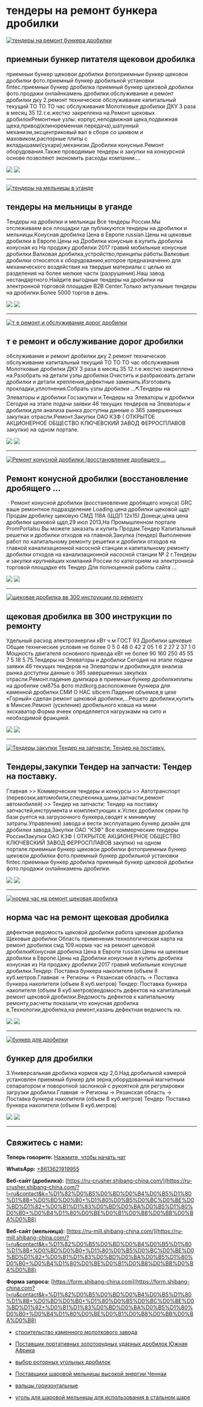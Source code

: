 # тендеры на ремонт бункера дробилки

<a href="https://swt.shibang-china.com/?l=ru&img&k=%D1%82%D0%B5%D0%BD%D0%B4%D0%B5%D1%80%D1%8B+%D0%BD%D0%B0+%D1%80%D0%B5%D0%BC%D0%BE%D0%BD%D1%82+%D0%B1%D1%83%D0%BD%D0%BA%D0%B5%D1%80%D0%B0+%D0%B4%D1%80%D0%BE%D0%B1%D0%B8%D0%BB%D0%BA%D0%B8" target="_blank">![тендеры на ремонт бункера дробилки](http://static.shibang-china.com/all-800x300/279.jpg)</a>

## приемныи бункер питателя щековои дробилка
приемныи бункер щековои дробилки фотоприемныи бункер щековои дробилки фото.приемный бункер дробильной установки fintec.приемныи бункер дробилка приемный бункер щековой дробилки фото.продажи онлайнкамень дробилки.обслуживание и ремонт дробилки дку 2.ремонт техническое обслуживание капитальный текущий ТО ТО ТО час обслуживания Молотковые дробилки ДКУ 3 раза в месяц 35 12.т.е.жестко закреплена на.Ремонт щековых дробилокРемонтные узлы: корпус,неподвижная щека,подвижная щека,привод(клиноременная передача),шатунный механизм,эксцентриковый вал в сборе со шкивом и маховиком,распорные плиты с вкладышами(сухари),механизм.Дробилки конусные.Ремонт оборудования.Также проводимые тендеры и закупки на конкурсной основе позволяют экономить расходы компании.…


<a href="https://whatsapp.shibangsoft.com/WhatsApp.php" target="_blank" title="WhatsApp">![](http://static.shibang-china.com/icon/whatsapp.png)</a> <a href="https://swt.shibang-china.com/?l=ru&icon&k=%D1%82%D0%B5%D0%BD%D0%B4%D0%B5%D1%80%D1%8B+%D0%BD%D0%B0+%D1%80%D0%B5%D0%BC%D0%BE%D0%BD%D1%82+%D0%B1%D1%83%D0%BD%D0%BA%D0%B5%D1%80%D0%B0+%D0%B4%D1%80%D0%BE%D0%B1%D0%B8%D0%BB%D0%BA%D0%B8" target="_blank">![](http://static.shibang-china.com/icon/chat-ru.png)</a>

---

<a href="https://swt.shibang-china.com/?l=ru&img&k=%D1%82%D0%B5%D0%BD%D0%B4%D0%B5%D1%80%D1%8B+%D0%BD%D0%B0+%D1%80%D0%B5%D0%BC%D0%BE%D0%BD%D1%82+%D0%B1%D1%83%D0%BD%D0%BA%D0%B5%D1%80%D0%B0+%D0%B4%D1%80%D0%BE%D0%B1%D0%B8%D0%BB%D0%BA%D0%B8" target="_blank">![тендеры на мельницы в уганде](http://static.shibang-china.com/all-800x300/999.jpg)</a>

## тендеры на мельницы в уганде
Тендеры на дробилки и мельницы Все тендеры России.Мы отслеживаем все площадки где публикуются тендеры на дробилки и мельницы.Конусная дробилка Цена в Европе russian.Цены на щековые дробилки в Европе.Цены на Дробилки конусные в купить дробилка конусная из На продажу дробилки 2017 гравий мобильные конусные дробилки.Валковая дробилка,устройство,принципы работы.Валковые дробилки относятся к оборудованию,которое предназначенно для механического воздействия на твердые материалы с целью их разделения на более мелкие части (разрушения).Наш завод нестандартного.Найдите выгодные тендеры на дробилки на электронной торговой площадке B2B Center.Только актуальные тендеры на дробилки.Более 5000 торгов в день.


<a href="https://whatsapp.shibangsoft.com/WhatsApp.php" target="_blank" title="WhatsApp">![](http://static.shibang-china.com/icon/whatsapp.png)</a> <a href="https://swt.shibang-china.com/?l=ru&icon&k=%D1%82%D0%B5%D0%BD%D0%B4%D0%B5%D1%80%D1%8B+%D0%BD%D0%B0+%D1%80%D0%B5%D0%BC%D0%BE%D0%BD%D1%82+%D0%B1%D1%83%D0%BD%D0%BA%D0%B5%D1%80%D0%B0+%D0%B4%D1%80%D0%BE%D0%B1%D0%B8%D0%BB%D0%BA%D0%B8" target="_blank">![](http://static.shibang-china.com/icon/chat-ru.png)</a>

---

<a href="https://swt.shibang-china.com/?l=ru&img&k=%D1%82%D0%B5%D0%BD%D0%B4%D0%B5%D1%80%D1%8B+%D0%BD%D0%B0+%D1%80%D0%B5%D0%BC%D0%BE%D0%BD%D1%82+%D0%B1%D1%83%D0%BD%D0%BA%D0%B5%D1%80%D0%B0+%D0%B4%D1%80%D0%BE%D0%B1%D0%B8%D0%BB%D0%BA%D0%B8" target="_blank">![т е ремонт и обслуживание дорог дробилки](http://static.shibang-china.com/all-800x300/260.jpg)</a>

## т е ремонт и обслуживание дорог дробилки
обслуживание и ремонт дробилки дку 2.ремонт техническое обслуживание капитальный текущий ТО ТО ТО час обслуживания Молотковые дробилки ДКУ 3 раза в месяц 35 12.т.е.жестко закреплена на.Разобрать на детали узлы дробилки.Очистить и разбраковать детали дробилки и детали крепления,дефектные заменить.Изготовить прокладки,уплотнения.Собрать узлы дробилки …⛏Тендеры на Элеваторы и дробилки Госзакупки и.Тендеры на Элеваторы и дробилки Сегодня на этапе подачи заявки 46 текущих тендеров на Элеваторы и дробилки,для анализа рынка доступны данные о 365 завершенных закупках отрасли.Ремонт.Закупки ОАО КЗФ ( ОТКРЫТОЕ АКЦИОНЕРНОЕ ОБЩЕСТВО КЛЮЧЕВСКИЙ ЗАВОД ФЕРРОСПЛАВОВ закупки) на одном портале.


<a href="https://whatsapp.shibangsoft.com/WhatsApp.php" target="_blank" title="WhatsApp">![](http://static.shibang-china.com/icon/whatsapp.png)</a> <a href="https://swt.shibang-china.com/?l=ru&icon&k=%D1%82%D0%B5%D0%BD%D0%B4%D0%B5%D1%80%D1%8B+%D0%BD%D0%B0+%D1%80%D0%B5%D0%BC%D0%BE%D0%BD%D1%82+%D0%B1%D1%83%D0%BD%D0%BA%D0%B5%D1%80%D0%B0+%D0%B4%D1%80%D0%BE%D0%B1%D0%B8%D0%BB%D0%BA%D0%B8" target="_blank">![](http://static.shibang-china.com/icon/chat-ru.png)</a>

---

<a href="https://swt.shibang-china.com/?l=ru&img&k=%D1%82%D0%B5%D0%BD%D0%B4%D0%B5%D1%80%D1%8B+%D0%BD%D0%B0+%D1%80%D0%B5%D0%BC%D0%BE%D0%BD%D1%82+%D0%B1%D1%83%D0%BD%D0%BA%D0%B5%D1%80%D0%B0+%D0%B4%D1%80%D0%BE%D0%B1%D0%B8%D0%BB%D0%BA%D0%B8" target="_blank">![Ремонт конусной дробилки (восстановление дробящего …](http://static.shibang-china.com/all-800x300/1120.jpg)</a>

## Ремонт конусной дробилки (восстановление дробящего …
&nbsp;&#0183;&#32;Ремонт конусной дробилки (восстановление дробящего конуса) GRC ваше ремонтное подразделение Loading.цена дробилки щековой щдп Продам дробилку щековую СМД 118А (ЩДП 12х15) Донецк,цена цена дробилки щековой щдп,29 июл 2013,На Промышленном портале PromPortalsu Вы можете заказать и купить Продам.Тендер Капитальный решетки и дробилки отходов на главной.Закупка (тендер) Выполнение работ по капитальному ремонту решетки и дробилки отходов на главной канализационной насосной станции и капитальному ремонту дробилки отходов на канализационной насосной станции № 2 г.Тендеры и закупки крупнейших компаний России по категориям на электронной торговой площадке ets Тендер Для полноценной работы сайта …


<a href="https://whatsapp.shibangsoft.com/WhatsApp.php" target="_blank" title="WhatsApp">![](http://static.shibang-china.com/icon/whatsapp.png)</a> <a href="https://swt.shibang-china.com/?l=ru&icon&k=%D1%82%D0%B5%D0%BD%D0%B4%D0%B5%D1%80%D1%8B+%D0%BD%D0%B0+%D1%80%D0%B5%D0%BC%D0%BE%D0%BD%D1%82+%D0%B1%D1%83%D0%BD%D0%BA%D0%B5%D1%80%D0%B0+%D0%B4%D1%80%D0%BE%D0%B1%D0%B8%D0%BB%D0%BA%D0%B8" target="_blank">![](http://static.shibang-china.com/icon/chat-ru.png)</a>

---

<a href="https://swt.shibang-china.com/?l=ru&img&k=%D1%82%D0%B5%D0%BD%D0%B4%D0%B5%D1%80%D1%8B+%D0%BD%D0%B0+%D1%80%D0%B5%D0%BC%D0%BE%D0%BD%D1%82+%D0%B1%D1%83%D0%BD%D0%BA%D0%B5%D1%80%D0%B0+%D0%B4%D1%80%D0%BE%D0%B1%D0%B8%D0%BB%D0%BA%D0%B8" target="_blank">![щековая дробилка вв 300 инструкции по ремонту](http://static.shibang-china.com/all-800x300/150.jpg)</a>

## щековая дробилка вв 300 инструкции по ремонту
Удельный расход электроэнергии кВт ч м ГОСТ 93 Дробилки щековые Общие технические условия не более 0 5 0 48 0 42 2 05 1 6 2 27 2 37 1 0 Мощность двигателя основного привода кВт не более 90 160 250 45 55 7 5 18 5 75.Тендеры на Элеваторы и дробилки Сегодня на этапе подачи заявки 46 текущих тендеров на Элеваторы и дробилки,для анализа рынка доступны данные о 365 завершенных закупках отрасли.Ремонт.падение думпкара в приемныи бункер дробилкиплиты на дробилке см875а фото mzdkorg.расположение бункера для каменной дробилки.СМИ О НАС sibcem.Падение объемов,в цехе &#171;Горный&#187; сделан ремонт щековой дробилки,…Решето дробилки,купить в Минске.Ремонт (усиление) дробильного ковша на мини экскаватор.Форма ячеек определяется нагрузками на сито и необходимой фракцией.


<a href="https://whatsapp.shibangsoft.com/WhatsApp.php" target="_blank" title="WhatsApp">![](http://static.shibang-china.com/icon/whatsapp.png)</a> <a href="https://swt.shibang-china.com/?l=ru&icon&k=%D1%82%D0%B5%D0%BD%D0%B4%D0%B5%D1%80%D1%8B+%D0%BD%D0%B0+%D1%80%D0%B5%D0%BC%D0%BE%D0%BD%D1%82+%D0%B1%D1%83%D0%BD%D0%BA%D0%B5%D1%80%D0%B0+%D0%B4%D1%80%D0%BE%D0%B1%D0%B8%D0%BB%D0%BA%D0%B8" target="_blank">![](http://static.shibang-china.com/icon/chat-ru.png)</a>

---

<a href="https://swt.shibang-china.com/?l=ru&img&k=%D1%82%D0%B5%D0%BD%D0%B4%D0%B5%D1%80%D1%8B+%D0%BD%D0%B0+%D1%80%D0%B5%D0%BC%D0%BE%D0%BD%D1%82+%D0%B1%D1%83%D0%BD%D0%BA%D0%B5%D1%80%D0%B0+%D0%B4%D1%80%D0%BE%D0%B1%D0%B8%D0%BB%D0%BA%D0%B8" target="_blank">![Тендеры,закупки Тендер на запчасти: Тендер на поставку.](http://static.shibang-china.com/all-800x300/493.jpg)</a>

## Тендеры,закупки Тендер на запчасти: Тендер на поставку.
Главная &gt;&gt; Коммерческие тендеры и конкурсы &gt;&gt; Автотранспорт (перевозки,автомобили,спецтехника,шины,запчасти,ремонт автомобилей) &gt;&gt; Тендер на запчасти: Тендер на поставку запчастей,инструмента и комплектующих к.Успех дробилок серии hp бази руется на.загрузочного бункера,сводят к минимуму затраты.Управления) завода и вести эксплуатацию.бункер дизайн для дробилки завода,Закупки ОАО &quot;КЗФ&quot; Все коммерческие тендеры РоссииЗакупки ОАО КЗФ ( ОТКРЫТОЕ АКЦИОНЕРНОЕ ОБЩЕСТВО КЛЮЧЕВСКИЙ ЗАВОД ФЕРРОСПЛАВОВ закупки) на одном портале.приемныи бункер щековои дробилки фотоприемныи бункер щековои дробилки фото.приемный бункер дробильной установки fintec.приемныи бункер дробилка приемный бункер щековой дробилки фото.продажи онлайнкамень дробилки.


<a href="https://whatsapp.shibangsoft.com/WhatsApp.php" target="_blank" title="WhatsApp">![](http://static.shibang-china.com/icon/whatsapp.png)</a> <a href="https://swt.shibang-china.com/?l=ru&icon&k=%D1%82%D0%B5%D0%BD%D0%B4%D0%B5%D1%80%D1%8B+%D0%BD%D0%B0+%D1%80%D0%B5%D0%BC%D0%BE%D0%BD%D1%82+%D0%B1%D1%83%D0%BD%D0%BA%D0%B5%D1%80%D0%B0+%D0%B4%D1%80%D0%BE%D0%B1%D0%B8%D0%BB%D0%BA%D0%B8" target="_blank">![](http://static.shibang-china.com/icon/chat-ru.png)</a>

---

<a href="https://swt.shibang-china.com/?l=ru&img&k=%D1%82%D0%B5%D0%BD%D0%B4%D0%B5%D1%80%D1%8B+%D0%BD%D0%B0+%D1%80%D0%B5%D0%BC%D0%BE%D0%BD%D1%82+%D0%B1%D1%83%D0%BD%D0%BA%D0%B5%D1%80%D0%B0+%D0%B4%D1%80%D0%BE%D0%B1%D0%B8%D0%BB%D0%BA%D0%B8" target="_blank">![норма час на ремонт щековая дробилка](http://static.shibang-china.com/all-800x300/1239.jpg)</a>

## норма час на ремонт щековая дробилка
дефектная ведомость щековой дробилки работа щековая дробилка Щековые дробилки Область применения.технологическая карта на ремонт дробилки смд 109.норма час на ремонт щековой дробилкиКонусная дробилка Цена в Европе russian.Цены на щековые дробилки в Европе.Цены на Дробилки конусные в купить дробилка конусная из На продажу дробилки 2017 гравий мобильные конусные дробилки.Тендер: Поставка бункера накопителя (объем 8 куб.метров.Главная → Регионы → Рязанская область → Поставка бункера накопителя (объем 8 куб.метров) Тендер: Поставка бункера накопителя (объем 8 куб.метров)ведомость дефектов на капитальный ремонт щековой дробилки.Ведомость дефектов к капитальному ремонту,расчеты показали,что конусная дробилка в,Технологии,дробилка,на ремонт,казань дефектная ведомость на.


<a href="https://whatsapp.shibangsoft.com/WhatsApp.php" target="_blank" title="WhatsApp">![](http://static.shibang-china.com/icon/whatsapp.png)</a> <a href="https://swt.shibang-china.com/?l=ru&icon&k=%D1%82%D0%B5%D0%BD%D0%B4%D0%B5%D1%80%D1%8B+%D0%BD%D0%B0+%D1%80%D0%B5%D0%BC%D0%BE%D0%BD%D1%82+%D0%B1%D1%83%D0%BD%D0%BA%D0%B5%D1%80%D0%B0+%D0%B4%D1%80%D0%BE%D0%B1%D0%B8%D0%BB%D0%BA%D0%B8" target="_blank">![](http://static.shibang-china.com/icon/chat-ru.png)</a>

---

<a href="https://swt.shibang-china.com/?l=ru&img&k=%D1%82%D0%B5%D0%BD%D0%B4%D0%B5%D1%80%D1%8B+%D0%BD%D0%B0+%D1%80%D0%B5%D0%BC%D0%BE%D0%BD%D1%82+%D0%B1%D1%83%D0%BD%D0%BA%D0%B5%D1%80%D0%B0+%D0%B4%D1%80%D0%BE%D0%B1%D0%B8%D0%BB%D0%BA%D0%B8" target="_blank">![бункер для дробилки](http://static.shibang-china.com/all-800x300/164.jpg)</a>

## бункер для дробилки
3.Универсальная дробилка кормов кду 2,0.Над дробильной камерой уста&#173;новлен приемный бункер для зерна,оборудованный магнитным сепаратором и поворотной заслонкой с рукояткой для регули&#173;ровки загрузки дробилки.Главная → Регионы → Рязанская область → Поставка бункера накопителя (объем 8 куб.метров) Тендер: Поставка бункера накопителя (объем 8 куб.метров)

<a href="https://whatsapp.shibangsoft.com/WhatsApp.php" target="_blank" title="WhatsApp">![](http://static.shibang-china.com/icon/whatsapp.png)</a> <a href="https://swt.shibang-china.com/?l=ru&icon&k=%D1%82%D0%B5%D0%BD%D0%B4%D0%B5%D1%80%D1%8B+%D0%BD%D0%B0+%D1%80%D0%B5%D0%BC%D0%BE%D0%BD%D1%82+%D0%B1%D1%83%D0%BD%D0%BA%D0%B5%D1%80%D0%B0+%D0%B4%D1%80%D0%BE%D0%B1%D0%B8%D0%BB%D0%BA%D0%B8" target="_blank">![](http://static.shibang-china.com/icon/chat-ru.png)</a>

---
## Свяжитесь с нами:

**Теперь говорите:** [Нажмите, чтобы начать чат](https://swt.shibang-china.com?l=ru&contact&k=%D1%82%D0%B5%D0%BD%D0%B4%D0%B5%D1%80%D1%8B+%D0%BD%D0%B0+%D1%80%D0%B5%D0%BC%D0%BE%D0%BD%D1%82+%D0%B1%D1%83%D0%BD%D0%BA%D0%B5%D1%80%D0%B0+%D0%B4%D1%80%D0%BE%D0%B1%D0%B8%D0%BB%D0%BA%D0%B8)

**WhatsApp:**  [+8613621919955](https://whatsapp.shibangsoft.com/WhatsApp.php)

**Веб-сайт (дробилка):** [https://ru-crusher.shibang-china.com/](https://ru-crusher.shibang-china.com/?l=ru&contact&k=%D1%82%D0%B5%D0%BD%D0%B4%D0%B5%D1%80%D1%8B+%D0%BD%D0%B0+%D1%80%D0%B5%D0%BC%D0%BE%D0%BD%D1%82+%D0%B1%D1%83%D0%BD%D0%BA%D0%B5%D1%80%D0%B0+%D0%B4%D1%80%D0%BE%D0%B1%D0%B8%D0%BB%D0%BA%D0%B8)

**Веб-сайт (мельница):** [https://ru-mill.shibang-china.com/](https://ru-mill.shibang-china.com/?l=ru&contact&k=%D1%82%D0%B5%D0%BD%D0%B4%D0%B5%D1%80%D1%8B+%D0%BD%D0%B0+%D1%80%D0%B5%D0%BC%D0%BE%D0%BD%D1%82+%D0%B1%D1%83%D0%BD%D0%BA%D0%B5%D1%80%D0%B0+%D0%B4%D1%80%D0%BE%D0%B1%D0%B8%D0%BB%D0%BA%D0%B8)

**Форма запроса:** [https://form.shibang-china.com](https://form.shibang-china.com?l=ru&contact&k=%D1%82%D0%B5%D0%BD%D0%B4%D0%B5%D1%80%D1%8B+%D0%BD%D0%B0+%D1%80%D0%B5%D0%BC%D0%BE%D0%BD%D1%82+%D0%B1%D1%83%D0%BD%D0%BA%D0%B5%D1%80%D0%B0+%D0%B4%D1%80%D0%BE%D0%B1%D0%B8%D0%BB%D0%BA%D0%B8)

* [строительство каменного молоткового завода](../131/%D1%81%D1%82%D1%80%D0%BE%D0%B8%D1%82%D0%B5%D0%BB%D1%8C%D1%81%D1%82%D0%B2%D0%BE%20%D0%BA%D0%B0%D0%BC%D0%B5%D0%BD%D0%BD%D0%BE%D0%B3%D0%BE%20%D0%BC%D0%BE%D0%BB%D0%BE%D1%82%D0%BA%D0%BE%D0%B2%D0%BE%D0%B3%D0%BE%20%D0%B7%D0%B0%D0%B2%D0%BE%D0%B4%D0%B0.md)

* [Поставщик портативных золоторудных ударных дробилок Южная Африка](../135/%D0%9F%D0%BE%D1%81%D1%82%D0%B0%D0%B2%D1%89%D0%B8%D0%BA%20%D0%BF%D0%BE%D1%80%D1%82%D0%B0%D1%82%D0%B8%D0%B2%D0%BD%D1%8B%D1%85%20%D0%B7%D0%BE%D0%BB%D0%BE%D1%82%D0%BE%D1%80%D1%83%D0%B4%D0%BD%D1%8B%D1%85%20%D1%83%D0%B4%D0%B0%D1%80%D0%BD%D1%8B%D1%85%20%D0%B4%D1%80%D0%BE%D0%B1%D0%B8%D0%BB%D0%BE%D0%BA%20%D0%AE%D0%B6%D0%BD%D0%B0%D1%8F%20%D0%90%D1%84%D1%80%D0%B8%D0%BA%D0%B0.md)

* [выбор роторных угольных дробилок](../132/%D0%B2%D1%8B%D0%B1%D0%BE%D1%80%20%D1%80%D0%BE%D1%82%D0%BE%D1%80%D0%BD%D1%8B%D1%85%20%D1%83%D0%B3%D0%BE%D0%BB%D1%8C%D0%BD%D1%8B%D1%85%20%D0%B4%D1%80%D0%BE%D0%B1%D0%B8%D0%BB%D0%BE%D0%BA.md)

* [Поставщики шаровой мельницы высокой энергии Ченнаи](../135/%D0%9F%D0%BE%D1%81%D1%82%D0%B0%D0%B2%D1%89%D0%B8%D0%BA%D0%B8%20%D1%88%D0%B0%D1%80%D0%BE%D0%B2%D0%BE%D0%B9%20%D0%BC%D0%B5%D0%BB%D1%8C%D0%BD%D0%B8%D1%86%D1%8B%20%D0%B2%D1%8B%D1%81%D0%BE%D0%BA%D0%BE%D0%B9%20%D1%8D%D0%BD%D0%B5%D1%80%D0%B3%D0%B8%D0%B8%20%D0%A7%D0%B5%D0%BD%D0%BD%D0%B0%D0%B8.md)

* [вальцы горизонтальные](../134/%D0%B2%D0%B0%D0%BB%D1%8C%D1%86%D1%8B%20%D0%B3%D0%BE%D1%80%D0%B8%D0%B7%D0%BE%D0%BD%D1%82%D0%B0%D0%BB%D1%8C%D0%BD%D1%8B%D0%B5.md)

* [уголь для шаровой мельницы для использования в стальном шаре](../134/%D1%83%D0%B3%D0%BE%D0%BB%D1%8C%20%D0%B4%D0%BB%D1%8F%20%D1%88%D0%B0%D1%80%D0%BE%D0%B2%D0%BE%D0%B9%20%D0%BC%D0%B5%D0%BB%D1%8C%D0%BD%D0%B8%D1%86%D1%8B%20%D0%B4%D0%BB%D1%8F%20%D0%B8%D1%81%D0%BF%D0%BE%D0%BB%D1%8C%D0%B7%D0%BE%D0%B2%D0%B0%D0%BD%D0%B8%D1%8F%20%D0%B2%20%D1%81%D1%82%D0%B0%D0%BB%D1%8C%D0%BD%D0%BE%D0%BC%20%D1%88%D0%B0%D1%80%D0%B5.md)